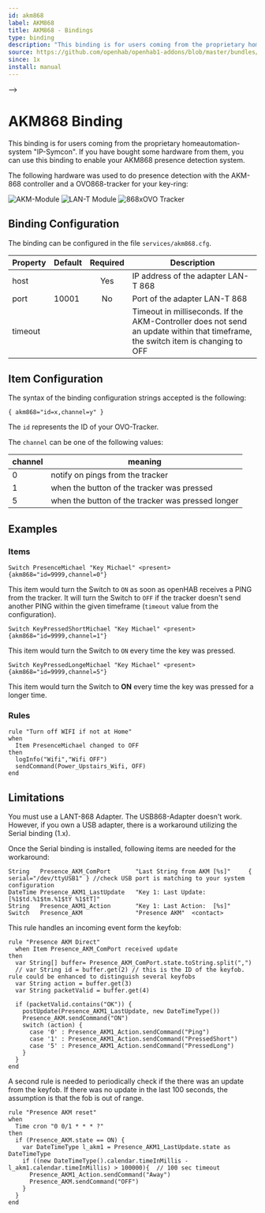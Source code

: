```yaml
---
id: akm868
label: AKM868
title: AKM868 - Bindings
type: binding
description: "This binding is for users coming from the proprietary homeautomation-system 'IP-Symcon'. If you have bought some hardware from them, you can use this binding to enable your AKM868 presence detection system."
source: https://github.com/openhab/openhab1-addons/blob/master/bundles/binding/org.openhab.binding.akm868/README.md
since: 1x
install: manual
---
```


<!-- Attention authors: Do not edit directly. Please add your changes to the appropriate source repository -->

<!-- <!-- {% include base.html %} --> -->

# AKM868 Binding

This binding is for users coming from the proprietary homeautomation-system "IP-Symcon". If you have bought some hardware from them, you can use this binding to enable your AKM868 presence detection system.

The following hardware was used to do presence detection with the AKM-868 controller and a OVO868-tracker for your key-ring:

![AKM-Module](https://raw.githubusercontent.com/openhab/openhab1-addons/master/bundles/binding/org.openhab.binding.akm868/src/main/resources/AKM868.png) 
![LAN-T Module](https://raw.githubusercontent.com/openhab/openhab1-addons/master/bundles/binding/org.openhab.binding.akm868/src/main/resources/LAN-T868.png)
![868xOVO Tracker](https://raw.githubusercontent.com/openhab/openhab1-addons/master/bundles/binding/org.openhab.binding.akm868/src/main/resources/Tracker-868xOVO.png)

## Binding Configuration

The binding can be configured in the file `services/akm868.cfg`.

| Property | Default | Required | Description |
|----------|---------|:--------:|-------------|
| host     |         |   Yes    | IP address of the adapter LAN-T 868 |
| port     | 10001   |   No     | Port of the adapter LAN-T 868 |
| timeout  |         |          | Timeout in milliseconds. If the AKM-Controller does not send an update within that timeframe, the switch item is changing to OFF |

## Item  Configuration

The syntax of the binding configuration strings accepted is the following:

```
{ akm868="id=x,channel=y" }
```

The `id` represents the ID of your OVO-Tracker.

The `channel` can be one of the following values:

| channel | meaning |
|---------|---------|
| 0 | notify on pings from the tracker |
| 1 | when the button of the tracker was pressed |
| 5 | when the button of the tracker was pressed longer |


## Examples

### Items

```
Switch PresenceMichael "Key Michael" <present> {akm868="id=9999,channel=0"}
```

This item would turn the Switch to `ON` as soon as openHAB receives a PING from the tracker. It will turn the Switch to `OFF` if the tracker doesn't send another PING within the given timeframe (`timeout` value from the configuration).

```
Switch KeyPressedShortMichael "Key Michael" <present> {akm868="id=9999,channel=1"}
```

This item would turn the Switch to `ON` every time the key was pressed.

```
Switch KeyPressedLongeMichael "Key Michael" <present> {akm868="id=9999,channel=5"}
```

This item would turn the Switch to **ON** every time the key was pressed for a longer time.


### Rules


```
rule "Turn off WIFI if not at Home"
when 
  Item PresenceMichael changed to OFF	  
then 
  logInfo("Wifi","Wifi OFF") 
  sendCommand(Power_Upstairs_Wifi, OFF)
end
```

## Limitations

You must use a LANT-868 Adapter. The USB868-Adapter doesn't work.  However, if you own a USB adapter, there is a workaround utilizing the Serial binding (1.x).

Once the Serial binding is installed, following items are needed for the workaround:

```
String	 Presence_AKM_ComPort		"Last String from AKM [%s]" 	{ serial="/dev/ttyUSB1" } //check USB port is matching to your system configuration
DateTime Presence_AKM1_LastUpdate	"Key 1: Last Update:  [%1$td.%1$tm.%1$tY %1$tT]"
String   Presence_AKM1_Action 		"Key 1: Last Action:  [%s]"
Switch	 Presence_AKM				"Presence AKM"	<contact>
```

This rule handles an incoming event form the keyfob:

```
rule "Presence AKM Direct"
  when Item Presence_AKM_ComPort received update 
then
  var String[] buffer= Presence_AKM_ComPort.state.toString.split(",")
  // var String id = buffer.get(2) // this is the ID of the keyfob. rule could be enhanced to distinguish several keyfobs
  var String action = buffer.get(3)
  var String packetValid = buffer.get(4)	

  if (packetValid.contains("OK")) {
    postUpdate(Presence_AKM1_LastUpdate, new DateTimeType())
    Presence_AKM.sendCommand("ON") 
    switch (action) {
      case '0' : Presence_AKM1_Action.sendCommand("Ping")
      case '1' : Presence_AKM1_Action.sendCommand("PressedShort")
      case '5' : Presence_AKM1_Action.sendCommand("PressedLong")
    }
  }
end
```

A second rule is needed to periodically check if the there was an update from the keyfob. If there was no update in the last 100 seconds, the assumption is that the fob is out of range.

```
rule "Presence AKM reset"
when 
  Time cron "0 0/1 * * * ?"
then
  if (Presence_AKM.state == ON) {
    var DateTimeType l_akm1 = Presence_AKM1_LastUpdate.state as DateTimeType			
    if ((new DateTimeType().calendar.timeInMillis - l_akm1.calendar.timeInMillis) > 100000){  // 100 sec timeout
      Presence_AKM1_Action.sendCommand("Away")
      Presence_AKM.sendCommand("OFF")
    }
  }
end
```
